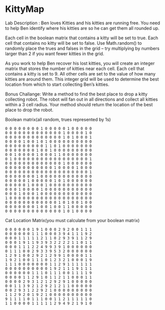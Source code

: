 # KittyMap

Lab Description :   Ben loves Kitties and his kitties are running free.  You need to help Ben identify where his kitties are so he can get them all rounded up.

Each cell in the boolean matrix that contains a kitty will be set to true.  Each cell that contains no kitty will be set to false.  Use   Math.random()  to randomly place the trues and falses in the grid – try multiplying by numbers larger than 2 if you want fewer kitties in the grid.

As you work to help Ben recover his lost kitties, you will create an integer matrix that stores the number of kitties near each cell.  Each cell that contains a kitty is set to 9.  All other cells are set to the value of how many kitties are around them.  This integer grid will be used to determine the best location from which to start collecting Ben’s kitties. 

Bonus Challange: Write a method to find the best place to drop a kitty collecting robot.  The robot will fan out in all directions and collect all kitties within a 3 cell radius.
Your method should return the location of the best place to drop the robot.


Boolean matrix(all random, trues represented by 1s)
```
0 0 0 0 0 0 0 0 1 0 0 0 0 0 1 0 0 0 0 0
0 0 0 0 0 0 0 0 0 0 0 0 0 1 0 0 0 0 1 0
0 0 0 0 0 0 0 0 0 0 0 0 0 1 0 1 0 0 0 1
0 0 0 0 1 0 0 1 0 1 0 0 0 0 0 0 0 0 0 0
0 0 0 0 0 0 0 0 0 1 1 0 1 0 0 0 0 0 0 0
0 0 0 0 0 0 0 1 0 0 1 0 0 0 0 0 0 0 0 0
0 0 1 0 0 0 0 1 0 0 0 1 1 0 0 0 0 0 0 0
0 1 0 0 0 0 0 0 0 0 0 0 0 0 0 0 0 0 0 1
0 0 0 0 0 0 0 0 0 0 0 0 0 1 0 0 0 0 0 0
0 0 0 0 0 0 0 0 0 0 0 1 0 0 0 0 1 0 0 0
0 0 0 0 0 0 0 0 0 0 0 0 0 0 0 0 0 0 0 1
0 0 0 0 0 0 0 1 0 0 0 0 0 0 0 0 0 0 0 0
0 0 0 0 0 1 0 0 0 0 0 1 0 1 0 0 0 0 0 0
0 0 0 0 0 1 0 0 0 1 0 0 0 0 0 0 0 0 0 0
0 0 0 1 0 0 0 0 1 0 0 0 0 0 0 0 0 0 0 0
0 0 0 1 0 0 0 1 0 0 0 0 0 0 0 0 0 0 0 0
1 0 0 0 0 0 0 0 0 0 0 0 0 0 0 0 0 0 0 0
0 0 0 0 0 0 0 0 0 0 0 0 1 0 1 0 0 1 0 0
0 0 0 0 0 0 0 1 0 0 1 0 0 1 1 0 0 0 0 0
0 0 0 0 0 0 0 0 0 0 0 0 0 1 0 1 0 0 0 0

```
Cat Location Matrix(you must calculate from your boolean matrix)
```
0 0 0 0 0 0 1 9 1 0 0 0 2 9 2 0 0 1 1 1
0 0 0 0 0 0 1 1 1 0 0 0 3 9 4 1 1 1 9 2
0 0 0 1 1 1 1 1 2 1 1 0 2 9 3 9 1 1 2 9
0 0 0 1 9 1 1 9 3 9 3 2 2 2 2 1 1 0 1 1
0 0 0 1 1 1 2 2 4 9 9 3 9 1 0 0 0 0 0 0
0 1 1 1 0 0 2 9 3 3 9 5 3 2 0 0 0 0 0 0
1 2 9 1 0 0 2 9 2 1 2 9 9 1 0 0 0 0 1 1
1 9 2 1 0 0 1 1 1 0 1 2 3 2 1 0 0 0 1 9
1 1 1 0 0 0 0 0 0 0 1 1 2 9 1 1 1 1 1 1
0 0 0 0 0 0 0 0 0 0 1 9 2 1 1 1 9 1 1 1
0 0 0 0 0 0 1 1 1 0 1 1 1 0 0 1 1 1 1 9
0 0 0 0 1 1 2 9 1 0 1 1 2 1 1 0 0 0 1 1
0 0 0 0 2 9 3 1 2 1 2 9 2 9 1 0 0 0 0 0
0 0 1 1 3 9 2 1 2 9 2 1 2 1 1 0 0 0 0 0
0 0 2 9 3 1 2 2 9 2 1 0 0 0 0 0 0 0 0 0
1 1 2 9 2 0 1 9 2 1 0 0 0 0 0 0 0 0 0 0
9 1 1 1 1 0 1 1 1 0 0 1 1 2 1 1 1 1 1 0
1 1 0 0 0 0 1 1 1 1 1 2 9 4 9 2 1 9 1 0

```




